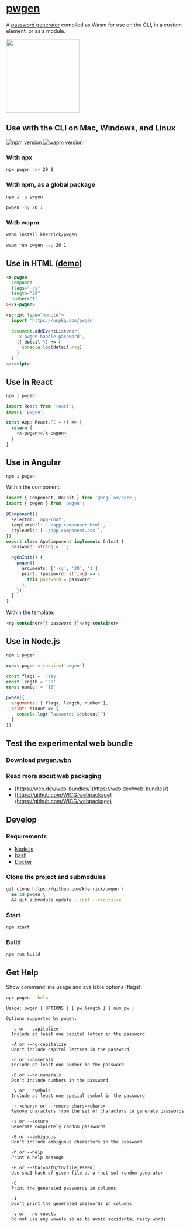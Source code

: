 # [pwgen](https://kherrick.github.io/pwgen/)

A [password generator](https://kherrick.github.io/pwgen/) compiled as Wasm for use on the CLI, in a custom element, or as a module.

<a href="https://kherrick.github.io/pwgen/">
  <img src="https://raw.githubusercontent.com/kherrick/pwgen/master/assets/x-pwgen-screenshot.png" width="200">
</a>

## Use with the CLI on Mac, Windows, and Linux

[![npm version](https://img.shields.io/npm/v/pwgen.svg)](https://www.npmjs.com/package/pwgen)
[![wapm version](https://wapm.io/package/kherrick/pwgen/badge.svg?style=flat)](https://wapm.io/package/kherrick/pwgen)

### With npx

```bash
npx pwgen -sy 20 1
```

### With npm, as a global package

```bash
npm i -g pwgen
```

```bash
pwgen -sy 20 1
```

### With wapm

```bash
wapm install kherrick/pwgen
```

```bash
wapm run pwgen -sy 20 1
```

## Use in HTML ([demo](https://jsbin.com/yuvazejipu/edit?html,console,output))

```html
<x-pwgen
  composed
  flags="-sy"
  length="20"
  number="1"
></x-pwgen>

<script type="module">
  import 'https://unpkg.com/pwgen'

  document.addEventListener(
    'x-pwgen-handle-password',
    ({ detail }) => {
      console.log(detail.msg)
    }
  )
</script>
```

## Use in React

```bash
npm i pwgen
```

```javascript
import React from 'react';
import 'pwgen';

const App: React.FC = () => {
  return (
    <x-pwgen></x-pwgen>
  )
}
```

## Use in Angular

```bash
npm i pwgen
```

Within the component:

```typescript
import { Component, OnInit } from '@angular/core';
import { pwgen } from 'pwgen';

@Component({
  selector: 'app-root',
  templateUrl: './app.component.html',
  styleUrls: ['./app.component.css'],
})
export class AppComponent implements OnInit {
  password: string = '';

  ngOnInit() {
    pwgen({
      arguments: ['-sy', '20', '1'],
      print: (password: string) => (
        this.password = password
      ),
    });
  }
}
```

Within the template:

```html
<ng-container>{{ password }}</ng-container>
```

## Use in Node.js

```bash
npm i pwgen
```

```js
const pwgen = require('pwgen')

const flags = '-1sy'
const length = '20'
const number = '10'

pwgen({
  arguments: [ flags, length, number ],
  print: stdout => {
    console.log(`Password: ${stdout}`)
  }
})
```

## Test the experimental web bundle

### Download [pwgen.wbn](https://kherrick.github.io/pwgen/wbn/dist/pwgen.wbn)

### Read more about web packaging

* [https://web.dev/web-bundles/](https://web.dev/web-bundles/)
* [https://github.com/WICG/webpackage](https://github.com/WICG/webpackage)

## Develop

### Requirements

* [Node.js](https://nodejs.org/en/download/)
* [bash](https://www.gnu.org/software/bash/)
* [Docker](https://hub.docker.com/search/?offering=community&type=edition)

### Clone the project and submodules

```bash
git clone https://github.com/kherrick/pwgen \
  && cd pwgen \
  && git submodule update --init --recursive
```

### Start

```bash
npm start
```

### Build

```bash
npm run build
```

## Get Help

Show command line usage and available options (flags):

```bash
npx pwgen --help
```

```text
Usage: pwgen [ OPTIONS ] [ pw_length ] [ num_pw ]

Options supported by pwgen:

  -c or --capitalize
  Include at least one capital letter in the password

  -A or --no-capitalize
  Don't include capital letters in the password

  -n or --numerals
  Include at least one number in the password

  -0 or --no-numerals
  Don't include numbers in the password

  -y or --symbols
  Include at least one special symbol in the password

  -r <chars> or --remove-chars=<chars>
  Remove characters from the set of characters to generate passwords

  -s or --secure
  Generate completely random passwords

  -B or --ambiguous
  Don't include ambiguous characters in the password

  -h or --help
  Print a help message

  -H or --sha1=path/to/file[#seed]
  Use sha1 hash of given file as a (not so) random generator

  -C
  Print the generated passwords in columns

  -1
  Don't print the generated passwords in columns

  -v or --no-vowels
  Do not use any vowels so as to avoid accidental nasty words
```
